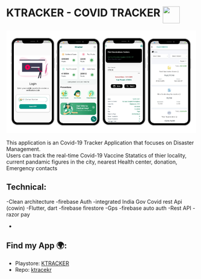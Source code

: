 
# KTRACKER - COVID TRACKER  <img src='http://sovitpoudel.com.np/wp-content/uploads/2019/01/flutter.png' height='45' width='45' align='top'>

<img src="https://raw.githubusercontent.com/muhd-ameen/ktracker-app/master/assets/redme/intro.png" alt="Banner that says Niyas Muhammed">

This application is an Covid-19 Tracker Application that focuses on Disaster Management.  
Users can track the real-time Covid-19 Vaccine Statatics of thier locality, current pandamic figures in the city, nearest Health center, donation, Emergency contacts

## Technical:
-Clean architecture
-firebase Auth
-integrated India Gov Covid rest Api (cowin)
-Flutter, dart
-firebase firestore
 -Gps
 -firebase auto auth
-Rest API
 -razor pay
 
- 
## Find my App 🌍:
- Playstore:  <a href="https://play.google.com/store/apps/details?id=com.aminocode.ktracker">KTRACKER</a>
- Repo:  <a href="https://github.com/muhd-ameen/ktracker-app">ktracekr</a>

